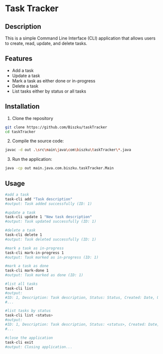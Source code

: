 # Task Tracker

## Description

This is a simple Command Line Interface (CLI) application that 
allows users to create, read, update, and delete tasks.

## Features

- Add a task
- Update a task
- Mark a task as either done or in-progress
- Delete a task
- List tasks either by status or all tasks

## Installation

1. Clone the repository
```bash
git clone https://github.com/Biszku/taskTracker
cd taskTracker
```

2. Compile the source code:
```bash
javac -d out .\src\main\java\com\biszku\taskTracker\*.java
```

3. Run the application:
```bash
java -cp out main.java.com.biszku.taskTracker.Main
```

## Usage

```bash
#add a task
task-cli add "Task description"
#output: Task added successfully (ID: 1)

#update a task
task-cli update 1 "New task description"
#output: Task updated successfully (ID: 1)

#delete a task
task-cli delete 1
#output: Task deleted successfully (ID: 1)

#mark a task as in-progress
task-cli mark-in-progress 1
#output: Task marked as in-progress (ID: 1)

#mark a task as done
task-cli mark-done 1
#output: Task marked as done (ID: 1)

#list all tasks
task-cli list
#output:
#ID: 1, Description: Task description, Status: Status, Created: Date, Updated: Date
#...

#list tasks by status
task-cli list <status>
#output:
#ID: 1, Description: Task description, Status: <status>, Created: Date, Updated: Date
#...

#close the application
task-cli exit
#output: Closing application...
```
